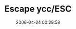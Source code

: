 ---
date: 2006-04-24 00:29:58
link:
  source: delicious
  source_url: https://del.icio.us/roytang
  text: Escape ycc/ESC
  url: http://max.45.kg/ycc/esc.html
slug: escape-ycc-esc
source: delicious
tags:
- flash
- games
title: Escape ycc/ESC
---